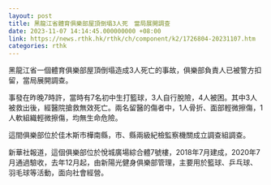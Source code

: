 ```yaml
---
layout: post
title: 黑龍江省體育俱樂部屋頂倒塌3人死　當局展開調查
date: 2023-11-07 14:14:45.000000000 +08:00
link: https://news.rthk.hk/rthk/ch/component/k2/1726804-20231107.htm
categories: rthk
---
```


黑龍江省一個體育俱樂部屋頂倒塌造成3人死亡的事故，俱樂部負責人已被警方扣留，當局展開調查。

事發在昨晚7時許，當時有7名初中生打籃球，3人自行脫險，4人被困。其中3人被救出後，經醫院搶救無效死亡。兩名留醫的傷者中，1人骨折、面部輕微擦傷，1人軟組織輕微擦傷，均無生命危險。

這間俱樂部位於佳木斯市樺南縣，市、縣兩級紀檢監察機關成立調查組調查。

新華社報道，這個俱樂部位於悅城廣場綜合體7號樓，2018年7月建成，2020年7月通過驗收，去年12月起，由新陽光健身俱樂部管理，主要用於籃球、乒乓球、羽毛球等活動，面向社會經營。

